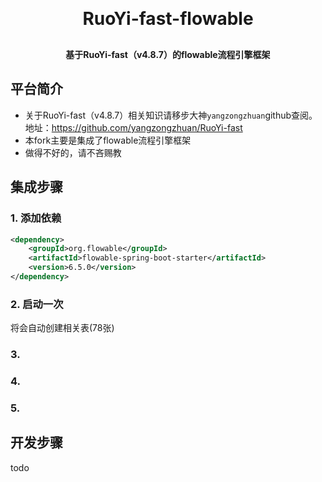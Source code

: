 [//]: # (<p align="center">)

[//]: # (	<img alt="logo" src="https://oscimg.oschina.net/oscnet/up-dd77653d7c9f197dd9d93684f3c8dcfbab6.png">)

[//]: # (</p>)
<h1 align="center" style="margin: 30px 0 30px; font-weight: bold;">RuoYi-fast-flowable</h1>
<h4 align="center">基于RuoYi-fast（v4.8.7）的flowable流程引擎框架</h4>


## 平台简介
- 关于RuoYi-fast（v4.8.7）相关知识请移步大神`yangzongzhuan`github查阅。地址：https://github.com/yangzongzhuan/RuoYi-fast
- 本fork主要是集成了flowable流程引擎框架
- 做得不好的，请不吝赐教



## 集成步骤

### 1. 添加依赖 
```xml
<dependency>
    <groupId>org.flowable</groupId>
    <artifactId>flowable-spring-boot-starter</artifactId>
    <version>6.5.0</version>
</dependency>
```

### 2. 启动一次
将会自动创建相关表(78张)

### 3. 

### 4. 
### 5. 



## 开发步骤
todo



